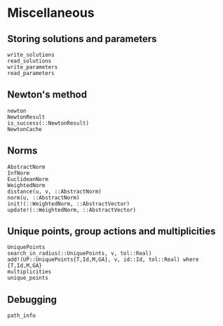 # Miscellaneous

## Storing solutions and parameters

```@docs
write_solutions
read_solutions
write_parameters
read_parameters
```

## Newton's method

```@docs
newton
NewtonResult
is_success(::NewtonResult)
NewtonCache
```

## Norms

```@docs
AbstractNorm
InfNorm
EuclideanNorm
WeightedNorm
distance(u, v, ::AbstractNorm)
norm(u, ::AbstractNorm)
init!(::WeightedNorm, ::AbstractVector)
update!(::WeightedNorm, ::AbstractVector)
```

## Unique points, group actions and multiplicities

```@docs
UniquePoints
search_in_radius(::UniquePoints, v, tol::Real)
add!(UP::UniquePoints{T,Id,M,GA}, v, id::Id, tol::Real) where {T,Id,M,GA}
multiplicities
unique_points
```

## Debugging

```@docs
path_info
```
